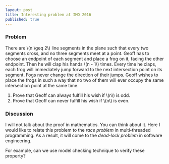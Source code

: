 ```yaml
---
layout: post
title: Interesting problem at IMO 2016
published: true
---
```


### Problem
There are \\(n \geq 2\\) line segments in the plane such that every two segments cross, and no three segments meet at a point. Geoff has to choose an endpoint of each segment and place a frog on it, facing the other endpoint. Then he will clap his hands \\(n - 1\\) times. Every time he claps, each frog will immediately jump forward to the next intersection point on its segment. Fogs never change the direction of their jumps. Geoff wishes to place the frogs in such a way that no two of them will ever occupy the same intersection point at the same time.

1. Prove that Geoff can always fulfill his wish if \\(n\\) is odd.
1. Prove that Geoff can never fulfill his wish if \\(n\\) is even.

### Discussion
I will not talk about the proof in mathematics. You can think about it. Here I would like to relate this problem to the _race problem_ in multi-threaded programming. As a result, it will come to the _dead-lock problem_ in software engineering.

For example, can we use model checking technique to verify these property?
